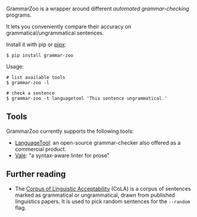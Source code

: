 GrammarZoo is a wrapper around different *automated grammar-checking* programs.

It lets you conveniently compare their accuracy on grammatical/ungrammatical sentences.

Install it with pip or [pipx](https://pipx.pypa.io/stable/):

```shell
$ pip install grammar-zoo
```

Usage:

```shell
# list available tools
$ grammar-zoo -l

# check a sentence
$ grammar-zoo -t languagetool 'This sentence ungrammatical.'
```

## Tools
GrammarZoo currently supports the following tools:

- [LanguageTool](https://github.com/languagetool-org/languagetool): an open-source grammar-checker
  also offered as a commercial product.
- [Vale](https://vale.sh/): "a syntax-aware linter for prose"

## Further reading
- The [Corpus of Linguistic Acceptability](https://nyu-mll.github.io/CoLA/) (CoLA) is a corpus of
  sentences marked as grammatical or ungrammatical, drawn from published linguistics papers. It is
  used to pick random sentences for the `--random` flag.
